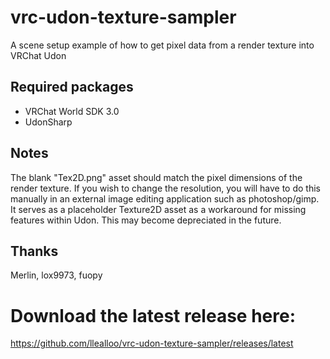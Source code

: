 # vrc-udon-texture-sampler
A scene setup example of how to get pixel data from a render texture into VRChat Udon

## Required packages
- VRChat World SDK 3.0
- UdonSharp

## Notes
The blank "Tex2D.png" asset should match the pixel dimensions of the render texture. If you wish to change the resolution, you will have to do this manually in an external image editing application such as photoshop/gimp. It serves as a placeholder Texture2D asset as a workaround for missing features within Udon. This may become depreciated in the future.

## Thanks
Merlin, lox9973, fuopy

# Download the latest release here:
https://github.com/llealloo/vrc-udon-texture-sampler/releases/latest

